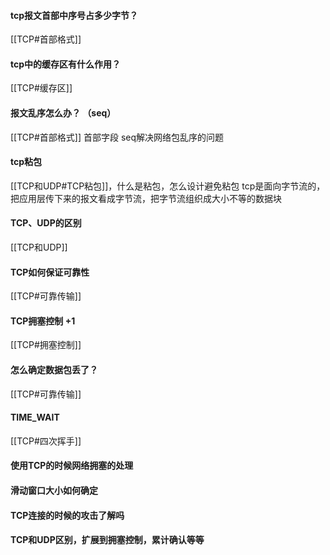 #### tcp报文首部中序号占多少字节？
[[TCP#首部格式]]
#### tcp中的缓存区有什么作用？
[[TCP#缓存区]]
#### 报文乱序怎么办？ （seq）
[[TCP#首部格式]] 首部字段 seq解决网络包乱序的问题
#### tcp粘包
[[TCP和UDP#TCP粘包]]，什么是粘包，怎么设计避免粘包 
tcp是面向字节流的，把应用层传下来的报文看成字节流，把字节流组织成大小不等的数据块
#### TCP、UDP的区别
[[TCP和UDP]]
#### TCP如何保证可靠性 
[[TCP#可靠传输]]
#### TCP拥塞控制 +1
[[TCP#拥塞控制]]
#### 怎么确定数据包丢了？
[[TCP#可靠传输]]
#### TIME_WAIT
[[TCP#四次挥手]]
#### 使用TCP的时候网络拥塞的处理

#### 滑动窗口大小如何确定
#### TCP连接的时候的攻击了解吗
 #### TCP和UDP区别，扩展到拥塞控制，累计确认等等 